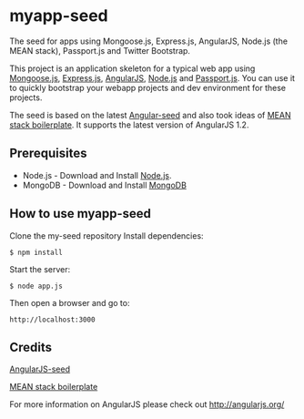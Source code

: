 # myapp-seed

The seed for apps using Mongoose.js, Express.js, AngularJS, Node.js (the MEAN stack), Passport.js and Twitter Bootstrap.


This project is an application skeleton for a typical web app using [Mongoose.js](http://mongoosejs.com/), 
[Express.js](http://expressjs.com), [AngularJS](http://angularjs.org/), [Node.js](http://nodejs.org) 
and [Passport.js](http://passportjs.org).
You can use it to quickly bootstrap your webapp projects and dev environment for these projects.

The seed is based on the latest [Angular-seed](https://github.com/angular/angular-seed) and also
took ideas of [MEAN stack boilerplate](http://mean.io). It supports the latest version of AngularJS 1.2.

## Prerequisites
* Node.js - Download and Install [Node.js](http://www.nodejs.org/download/).
* MongoDB - Download and Install [MongoDB](http://www.mongodb.org/downloads)

## How to use myapp-seed
  Clone the my-seed repository
  Install dependencies:

    $ npm install

  Start the server:

    $ node app.js

  Then open a browser and go to:

    http://localhost:3000

## Credits
[AngularJS-seed](https://github.com/angular/angular-seed)

[MEAN stack boilerplate](http://mean.io)

For more information on AngularJS please check out http://angularjs.org/
